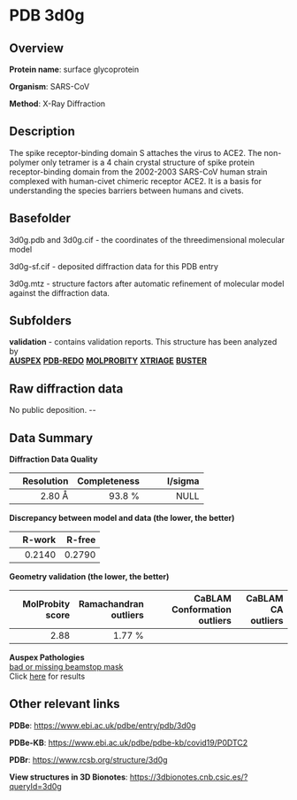 # PDB 3d0g

## Overview

**Protein name**: surface glycoprotein

**Organism**: SARS-CoV

**Method**: X-Ray Diffraction

## Description

The spike receptor-binding domain S attaches the virus to ACE2. The non-polymer only tetramer is a 4 chain crystal structure of spike protein receptor-binding domain from the 2002-2003 SARS-CoV human strain complexed with human-civet chimeric receptor ACE2. It is a basis for understanding the species barriers between humans and civets.

## Basefolder

3d0g.pdb and 3d0g.cif - the coordinates of the threedimensional molecular model

3d0g-sf.cif - deposited diffraction data for this PDB entry

3d0g.mtz - structure factors after automatic refinement of molecular model against the diffraction data.

## Subfolders





**validation** - contains validation reports. This structure has been analyzed by <br>[**AUSPEX**](https://github.com/thorn-lab/coronavirus_structural_task_force/tree/master/pdb/surface_glycoprotein/SARS-CoV/3d0g/validation/auspex) [**PDB-REDO**](https://github.com/thorn-lab/coronavirus_structural_task_force/tree/master/pdb/surface_glycoprotein/SARS-CoV/3d0g/validation/pdb-redo) [**MOLPROBITY**](https://github.com/thorn-lab/coronavirus_structural_task_force/tree/master/pdb/surface_glycoprotein/SARS-CoV/3d0g/validation/molprobity) [**XTRIAGE**](https://github.com/thorn-lab/coronavirus_structural_task_force/blob/master/pdb/surface_glycoprotein/SARS-CoV/3d0g/validation/Xtriage_output.log) [**BUSTER**](https://www.globalphasing.com/buster/wiki/index.cgi?Covid19Pdb3D0G)  



## Raw diffraction data

No public deposition. --<br> 

## Data Summary
**Diffraction Data Quality**

|   | Resolution | Completeness| I/sigma |
|---|-------------:|----------------:|--------------:|
|   |2.80 Å|93.8  %|<img width=50/>NULL |

**Discrepancy between model and data (the lower, the better)**

|   | **R-work**| **R-free**   
|---|-------------:|----------------:|           
||  0.2140|  0.2790|

**Geometry validation (the lower, the better)**

|   |**MolProbity<br>score**| **Ramachandran<br>outliers** | **CaBLAM<br>Conformation outliers** | **CaBLAM<br>CA outliers** |
|---|-------------:|----------------:|----------------:|----------------:|
||  2.88|  1.77 %|||

**Auspex Pathologies**<br> [bad or missing beamstop mask](https://www.auspex.de/pathol/#2)<br>Click [here](https://github.com/thorn-lab/coronavirus_structural_task_force/blob/master/pdb/surface_glycoprotein/SARS-CoV/3d0g/validation/auspex/3d0g_auspex_comments.txt)  for results

 



## Other relevant links 
**PDBe**:  https://www.ebi.ac.uk/pdbe/entry/pdb/3d0g

**PDBe-KB**: https://www.ebi.ac.uk/pdbe/pdbe-kb/covid19/P0DTC2 
 
**PDBr**: https://www.rcsb.org/structure/3d0g 

**View structures in 3D Bionotes**: https://3dbionotes.cnb.csic.es/?queryId=3d0g

